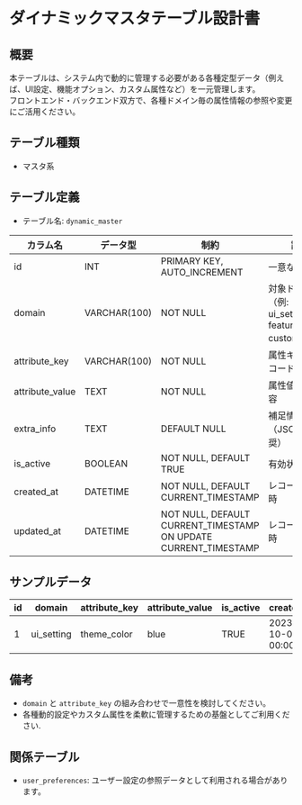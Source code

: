 # ダイナミックマスタテーブル設計書

## 概要
本テーブルは、システム内で動的に管理する必要がある各種定型データ（例えば、UI設定、機能オプション、カスタム属性など）を一元管理します。  
フロントエンド・バックエンド双方で、各種ドメイン毎の属性情報の参照や変更にご活用ください。

## テーブル種類
- マスタ系

## テーブル定義
- テーブル名: `dynamic_master`

| カラム名       | データ型      | 制約                                             | 説明                                              |
|----------------|---------------|--------------------------------------------------|---------------------------------------------------|
| id             | INT           | PRIMARY KEY, AUTO_INCREMENT                      | 一意な識別子                                        |
| domain         | VARCHAR(100)  | NOT NULL                                         | 対象ドメイン（例: ui_setting, feature_option, custom） |
| attribute_key  | VARCHAR(100)  | NOT NULL                                         | 属性キーまたはコード                                |
| attribute_value| TEXT          | NOT NULL                                         | 属性値または内容                                   |
| extra_info     | TEXT          | DEFAULT NULL                                     | 補足情報（JSON形式推奨）                            |
| is_active      | BOOLEAN       | NOT NULL, DEFAULT TRUE                           | 有効状態                                           |
| created_at     | DATETIME      | NOT NULL, DEFAULT CURRENT_TIMESTAMP              | レコード作成日時                                  |
| updated_at     | DATETIME      | NOT NULL, DEFAULT CURRENT_TIMESTAMP ON UPDATE CURRENT_TIMESTAMP | レコード更新日時              |

## サンプルデータ
| id | domain      | attribute_key | attribute_value       | is_active | created_at           | updated_at           |
|----|-------------|---------------|-----------------------|-----------|----------------------|----------------------|
| 1  | ui_setting  | theme_color   | blue                  | TRUE      | 2023-10-01 00:00:00  | 2023-10-01 00:00:00  |

## 備考
- `domain` と `attribute_key` の組み合わせで一意性を検討してください。
- 各種動的設定やカスタム属性を柔軟に管理するための基盤としてご利用ください.

## 関係テーブル
- `user_preferences`: ユーザー設定の参照データとして利用される場合があります。
